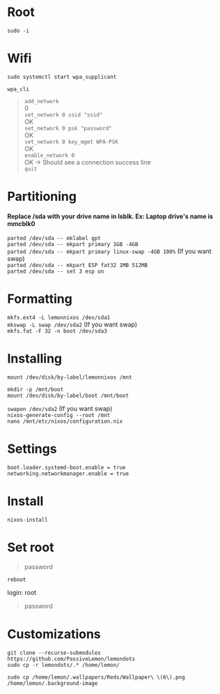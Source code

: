 # Root </br>
`sudo -i` </br>

# Wifi </br>
`sudo systemctl start wpa_supplicant` </br>

`wpa_cli` </br>

> `add_network` </br>
0 </br>
> `set_network 0 ssid "ssid"` </br>
OK </br>
> `set_network 0 psk "password"` </br>
OK </br>
> `set_network 0 key_mgmt WPA-PSK` </br>
OK </br>
> `enable_network 0` </br>
OK -> Should see a connection success line </br>
> `quit` </br>

# Partitioning </br>
#### Replace /sda with your drive name in lsblk. Ex: Laptop drive's name is mmcblk0 </br>

`parted /dev/sda -- mklabel gpt` </br>
`parted /dev/sda -- mkpart primary 1GB -4GB` </br>
`parted /dev/sda -- mkpart primary linux-swap -4GB 100%` (If you want swap) </br>
`parted /dev/sda -- mkpart ESP fat32 1MB 512MB` </br>
`parted /dev/sda -- set 3 esp on` </br>

# Formatting
`mkfs.ext4 -L lemonnixos /dev/sda1` </br>
`mkswap -L swap /dev/sda2` (If you want swap) </br>
`mkfs.fat -F 32 -n boot /dev/sda3` </br>

# Installing </br>
`mount /dev/disk/by-label/lemonnixos /mnt` </br>

`mkdir -p /mnt/boot` </br>
`mount /dev/disk/by-label/boot /mnt/boot` </br>

`swapon /dev/sda2` (If you want swap) </br>
`nixos-generate-config --root /mnt` </br>
`nano /mnt/etc/nixos/configuration.nix` </br>

# Settings </br>
`boot.loader.systemd-boot.enable = true` </br>
`networking.networkmanager.enable = true` </br>

# Install </br>
`nixos-install` </br>

# Set root </br>
> password </br>

`reboot` </br>

login: root </br>
> password </br>

# Customizations </br>
`git clone --recurse-submodules https://github.com/PassiveLemon/lemondots` </br>
`sudo cp -r lemondots/.* /home/lemon/` </br>

`sudo cp /home/lemon/.wallpapers/Reds/Wallpaper\ \(6\).png /home/lemon/.background-image` </br>
